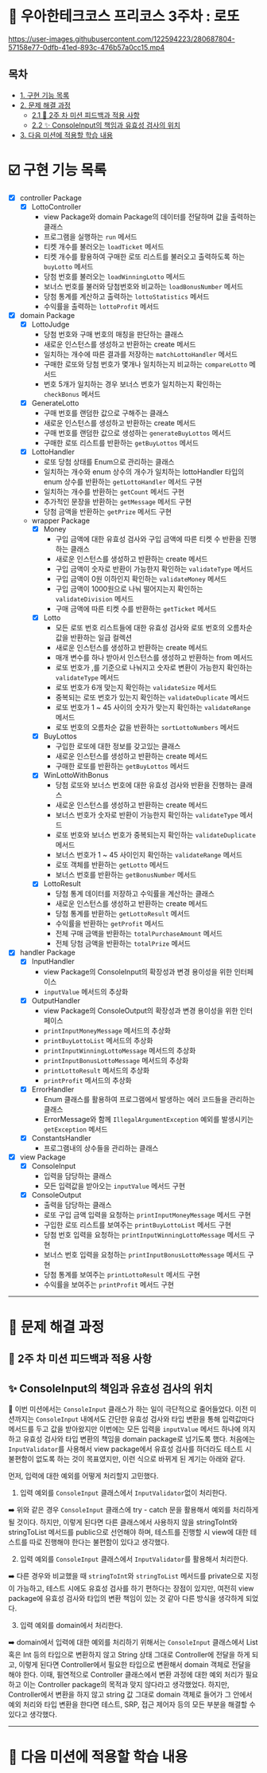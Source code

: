 # 🔢 우아한테크코스 프리코스 3주차 : 로또

https://user-images.githubusercontent.com/122594223/280687804-57158e77-0dfb-41ed-893c-476b57a0cc15.mp4

## 목차

- [1. 구현 기능 목록](#ballotboxwithcheck-구현-기능-목록)
- [2. 문제 해결 과정](#bookmark_tabs-문제-해결-과정)
    - [2.1 🧪 2주 차 미션 피드백과 적용 사항](#-2주-차-미션-피드백과-적용-사항)
    - [2.2 ✨ ConsoleInput의 책임과 유효성 검사의 위치](#-consoleinput의-책임과-유효성-검사의-위치)
- [3. 다음 미션에 적용할 학습 내용](#ledger-다음-미션에-적용할-학습-내용)

# :ballot_box_with_check: 구현 기능 목록
- [x] controller Package
    - [x] LottoController
        - view Package와 domain Package의 데이터를 전달하며 값을 출력하는 클래스
        - 프로그램을 실행하는 `run` 메서드
        - 티켓 개수를 불러오는 `loadTicket` 메서드
        - 티켓 개수를 활용하여 구매한 로또 리스트를 불러오고 출력하도록 하는 `buyLotto` 메서드
        - 당첨 번호를 불러오는 `loadWinningLotto` 메서드
        - 보너스 번호를 불러와 당첨번호와 비교하는 `loadBonusNumber` 메서드
        - 당첨 통계를 계산하고 출력하는 `lottoStatistics` 메서드
        - 수익률을 출력하는 `lottoProfit` 메서드


- [x] domain Package
    - [x] LottoJudge
        - 당첨 번호와 구매 번호의 매칭을 판단하는 클래스
        - 새로운 인스턴스를 생성하고 반환하는 create 메서드
        - 일치하는 개수에 따른 결과를 저장하는 `matchLottoHandler` 메서드
        - 구매한 로또와 당첨 번호가 몇개나 일치하는지 비교하는 `compareLotto` 메서드
        - 번호 5개가 일치하는 경우 보너스 번호가 일치하는지 확인하는 `checkBonus` 메서드
    - [x] GenerateLotto
        - 구매 번호를 랜덤한 값으로 구해주는 클래스
        - 새로운 인스턴스를 생성하고 반환하는 create 메서드
        - 구매 번호를 랜덤한 값으로 생성하는 `generateBuyLottos` 메서드
        - 구매한 로또 리스트를 반환하는 `getBuyLottos` 메서드
    - [x] LottoHandler
        - 로또 당첨 상태를 Enum으로 관리하는 클래스
        - 일치하는 개수와 enum 상수의 개수가 일치하는 lottoHandler 타입의 enum 상수를 반환하는 `getLottoHandler` 메서드 구현
        - 일치하는 개수를 반환하는 `getCount` 메서드 구현
        - 추가적인 문장을 반환하는 `getMessage` 메서드 구현
        - 당첨 금액을 반환하는 `getPrize` 메서드 구현
    - wrapper Package 
        - [x] Money
            - 구입 금액에 대한 유효성 검사와 구입 금액에 따른 티켓 수 반환을 진행하는 클래스
            - 새로운 인스턴스를 생성하고 반환하는 create 메서드
            - 구입 금액이 숫자로 반환이 가능한지 확인하는 `validateType` 메서드
            - 구입 금액이 0원 이하인지 확인하는 `validateMoney` 메서드
            - 구입 금액이 1000원으로 나눠 떨어지는지 확인하는 `validateDivision` 메서드
            - 구매 금액에 따른 티켓 수를 반환하는 `getTicket` 메서드
        - [x] Lotto
            - 모든 로또 번호 리스트들에 대한 유효성 검사와 로또 번호의 오름차순 값을 반환하는 일급 컬렉션
            - 새로운 인스턴스를 생성하고 반환하는 create 메서드
            - 매개 변수를 하나 받아서 인스턴스를 생성하고 반환하는 from 메서드
            - 로또 번호가 ,를 기준으로 나눠지고 숫자로 변환이 가능한지 확인하는 `validateType` 메서드
            - 로또 번호가 6개 맞는지 확인하는 `validateSize` 메서드
            - 중복되는 로또 번호가 있는지 확인하는 `validateDuplicate` 메서드
            - 로또 번호가 1 ~ 45 사이의 숫자가 맞는지 확인하는 `validateRange` 메서드
            - 로또 번호의 오름차순 값을 반환하는 `sortLottoNumbers` 메서드
        - [x] BuyLottos
            - 구입한 로또에 대한 정보를 갖고있는 클래스
            - 새로운 인스턴스를 생성하고 반환하는 create 메서드
            - 구매한 로또를 반환하는 `getBuyLottos` 메서드
        - [x] WinLottoWithBonus
            - 당첨 로또와 보너스 번호에 대한 유효성 검사와 반환을 진행하는 클래스 
            - 새로운 인스턴스를 생성하고 반환하는 create 메서드
            - 보너스 번호가 숫자로 반환이 가능한지 확인하는 `validateType` 메서드
            - 로또 번호와 보너스 번호가 중복되는지 확인하는 `validateDuplicate` 메서드
            - 보너스 번호가 1 ~ 45 사이인지 확인하는 `validateRange` 메서드
            - 로또 객체를 반환하는 `getLotto` 메서드
            - 보너스 번호를 반환하는 `getBonusNumber` 메서드
        - [x] LottoResult
            - 당첨 통계 데이터를 저장하고 수익률을 계산하는 클래스
            - 새로운 인스턴스를 생성하고 반환하는 create 메서드
            - 당첨 통계를 반환하는 `getLottoResult` 메서드
            - 수익률을 반환하는 `getProfit` 메서드
            - 전체 구매 금액을 반환하는 `totalPurchaseAmount` 메서드
            - 전체 당첨 금액을 반환하는 `totalPrize` 메서드


- [x] handler Package
    - [x] InputHandler
        - view Package의 ConsoleInput의 확장성과 변경 용이성을 위한 인터페이스
        - `inputValue` 메서드의 추상화
    - [x] OutputHandler
        - view Package의 ConsoleOutput의 확장성과 변경 용이성을 위한 인터페이스
        - `printInputMoneyMessage` 메서드의 추상화
        - `printBuyLottoList` 메서드의 추상화
        - `printInputWinningLottoMessage` 메서드의 추상화
        - `printInputBonusLottoMessage` 메서드의 추상화
        - `printLottoResult` 메서드의 추상화
        - `printProfit` 메서드의 추상화
    - [x] ErrorHandler
        - Enum 클래스를 활용하여 프로그램에서 발생하는 에러 코드들을 관리하는 클래스
        - ErrorMessage와 함께 `IllegalArgumentException` 예외를 발생시키는 `getException` 메서드
    - [x] ConstantsHandler
        - 프로그램내의 상수들을 관리하는 클래스
      

- [x] view Package
    - [x] ConsoleInput
        - 입력을 담당하는 클래스
        - 모든 입력값을 받아오는 `inputValue` 메서드 구현
    - [x] ConsoleOutput
        - 출력을 담당하는 클래스
        - 로또 구입 금액 입력을 요청하는 `printInputMoneyMessage` 메서드 구현
        - 구입한 로또 리스트를 보여주는 `printBuyLottoList` 메서드 구현
        - 당첨 번호 입력을 요청하는 `printInputWinningLottoMessage` 메서드 구현
        - 보너스 번호 입력을 요청하는 `printInputBonusLottoMessage` 메서드 구현
        - 당첨 통계를 보여주는 `printLottoResult` 메서드 구현
        - 수익률을 보여주는 `printProfit` 메서드 구현

---

# :bookmark_tabs: 문제 해결 과정

## 🧪 2주 차 미션 피드백과 적용 사항

## ✨ ConsoleInput의 책임과 유효성 검사의 위치

🔹 이번 미션에서는 `ConsoleInput` 클래스가 하는 일이 극단적으로 줄어들었다. 이전 미션까지는 `ConsoleInput` 내에서도 간단한 유효성 검사와 타입 변환을 통해 입력값마다 메서드를 두고 값을 받아왔지만 이번에는 모든 입력을 `inputValue` 메서드 하나에 의지하고 유효성 검사와 타입 변환의 책임을 domain package로 넘기도록 했다. 처음에는 `InputValidator`를 사용해서 view package에서 유효성 검사를 하더라도 테스트 시 불편함이 없도록 하는 것이 목표였지만, 이런 식으로 바뀌게 된 계기는 아래와 같다.

먼저, 입력에 대한 예외를 어떻게 처리할지 고민했다.

1. 입력 예외를 `ConsoleInput` 클래스에서 `InputValidator`없이 처리한다.

➡️ 위와 같은 경우 `ConsoleInput` 클래스에 try - catch 문을 활용해서 예외를 처리하게 될 것이다. 하지만, 이렇게 된다면 다른 클래스에서 사용하지 않을 stringToInt와 stringToList 메서드를 public으로 선언해야 하며, 테스트를 진행할 시 view에 대한 테스트를 따로 진행해야 한다는 불편함이 있다고 생각했다.

2. 입력 예외를 `ConsoleInput` 클래스에서 `InputValidator`를 활용해서 처리한다.

➡️ 다른 경우와 비교했을 때 `stringToInt`와 `stringToList` 메서드를 private으로 지정이 가능하고, 테스트 시에도 유효성 검사를 하기 편하다는 장점이 있지만, 여전히 view package에 유효성 검사와 타입의 변환 책임이 있는 것 같아 다른 방식을 생각하게 되었다.

3. 입력 예외를 domain에서 처리한다.

➡️ domain에서 입력에 대한 예외를 처리하기 위해서는 `ConsoleInput` 클래스에서 List 혹은 Int 등의 타입으로 변환하지 않고 String 상태 그대로 Controller에 전달을 하게 되고, 이렇게 된다면 Controller에서 필요한 타입으로 변환해서 domain 객체로 전달을 해야 한다. 이때, 필연적으로 Controller 클래스에서 변환 과정에 대한 예외 처리가 필요하고 이는 Controller package의 목적과 맞지 않다라고 생각했었다. 하지만, Controller에서 변환을 하지 않고 string 값 그대로 domain 객체로 들어가 그 안에서 예외 처리와 타입 변환을 한다면 테스트, SRP, 접근 제어자 등의 모든 부분을 해결할 수 있다고 생각했다.

---

# :ledger: 다음 미션에 적용할 학습 내용